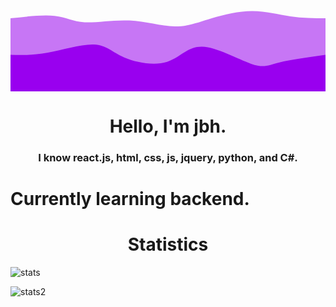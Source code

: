 <svg height="100%" width="100%" id="svg" viewBox="0 0 1440 500" xmlns="http://www.w3.org/2000/svg" class="transition duration-300 ease-in-out delay-150"><path d="M 0,500 C 0,500 0,166 0,166 C 74.689617083947,157.54639175257734 149.379234167894,149.09278350515464 202,155 C 254.620765832106,160.90721649484536 285.17268041237105,181.17525773195874 339,184 C 392.82731958762895,186.82474226804126 469.9300441826216,172.20618556701032 544,176 C 618.0699558173784,179.79381443298968 689.1071428571428,202 750,203 C 810.8928571428572,204 861.6413843888071,183.79381443298968 920,166 C 978.3586156111929,148.20618556701032 1044.327319587629,132.82474226804126 1106,133 C 1167.672680412371,133.17525773195874 1225.0493372606775,148.90721649484536 1280,157 C 1334.9506627393225,165.09278350515464 1387.4753313696613,165.54639175257734 1440,166 C 1440,166 1440,500 1440,500 Z" stroke="none" stroke-width="0" fill="#9900ef88" class="transition-all duration-300 ease-in-out delay-150"></path><path d="M 0,500 C 0,500 0,333 0,333 C 51.202871870397644,334.3958026509573 102.40574374079529,335.79160530191456 171,323 C 239.5942562592047,310.20839469808544 325.5798969072165,283.229381443299 382,286 C 438.4201030927835,288.770618556701 465.2746686303386,321.29086892488954 520,345 C 574.7253313696614,368.70913107511046 657.3214285714287,383.60714285714283 716,365 C 774.6785714285713,346.39285714285717 809.4396170839469,294.280559646539 876,296 C 942.5603829160531,297.719440353461 1040.9201030927834,353.27061855670104 1100,374 C 1159.0798969072166,394.72938144329896 1178.8799705449192,380.6369661266569 1229,368 C 1279.1200294550808,355.3630338733431 1359.5600147275404,344.1815169366715 1440,333 C 1440,333 1440,500 1440,500 Z" stroke="none" stroke-width="0" fill="#9900efff" class="transition-all duration-300 ease-in-out delay-150"></path></svg>

<h1 align="center">Hello, I'm jbh.</h1>
<h3 align="center">I know react.js, html, css, js, jquery, python, and C#. </h3>

<p align="center">
<h1 align="left"> Currently learning backend.</h1>
</p>
<h1 align="center">    </h1>
<h1 align="center">Statistics</h1>

<p><img align="center" src="https://github-readme-stats.vercel.app/api?username=1jbh&show_icons=true&text_color=ffffff&bg_color=7fb3ff&title_color=ffffff&icon_color=ffffff" alt="stats" /></p>

<p></p>

<img align="center" src="https://github-readme-stats.vercel.app/api/top-langs/?username=1jbh&show_icons=true&text_color=ffffff&bg_color=7fb3ff&title_color=ffffff&icon_color=ffffff" alt="stats2"/>
